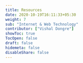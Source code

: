 ```yaml
---
title: Resources
date: 2020-10-19T16:11:33+05:30
weight: 7
sub: "Internet & Web Technology"
contributor: ["Vishal Dongre"]
showToc: true
TocOpen: false
draft: false
hidemeta: false
disableShare: false
---
```

